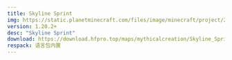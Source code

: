```yaml
---
title: Skyline Sprint
img: https://static.planetminecraft.com/files/image/minecraft/project/2023/779/17285059-thumnail_xl.webp
version: 1.20.2+
desc: "Skyline Sprint"
download: https://download.hfpro.top/maps/mythicalcreation/Skyline_Sprint.zip
respack: 语言包内置
---
```

